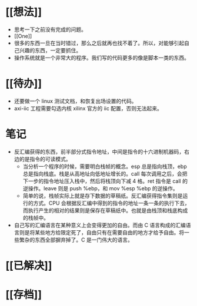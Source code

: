# [[想法]]
- 思考一下之前没有完成的问题。
- [[One]]
- 很多的东西一旦在当时错过，那么之后就再也找不着了。所以，对能够引起自己兴趣的东西，一定要抓住。
- 操作系统就是一个非常大的程序。我们写的代码更多的像是脚本一类的东西。
# [[待办]]
- 还要做一个 linux 测试文档，和恢复出场设置的代码。
- axi-iic 工程需要勾选内核 xilinx 官方的 iic 配置，否则无法起来。

# 笔记
- 反汇编获得的东西，前半部分式指令地址，中间是指令的十六进制机器码，右边的是指令的可读模式。
	- 当分析一个程序的时候，需要明白栈帧的概念。esp 总是指向栈顶，ebp 总是指向栈底。栈是从高地址向低地址增长的。call 每次调用之后，会把下一步的指令地址压入栈中，然后将栈顶向下减 4 格。ret 指令是 call 的逆操作。leave 则是 push %ebp，和 mov %esp %ebp 的逆操作。
	- 简单的说，栈帧实际上就是存下数据的草稿纸。反汇编获得指令集则是运行的方式。CPU 会根据反汇编中得到的指令的地址一条一条的执行下去，而执行产生的相对的结果则是保存在草稿纸中。也就是由栈顶和栈底构成的栈帧中。
- 自己写的汇编语言在某种意义上会变得更加的自由。而由 C 语言构成的汇编语言则是将某些地方给限定死了，自由只有在需要自由的地方才给予自由。将一些繁杂的东西全部摒弃掉了。C 是一门伟大的语言。
# [[已解决]]

# [[存档]]